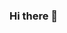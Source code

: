 ### Hi there 👋

<!--

Я студент Школы 21 от Сбер, учусь с 25 октября 2022 по текущий момент.
За время обучения изучил объемный стек технологий и улучшил навыки работы в команде.
Ищу работу или стажировку (с дальнейшим трудоустройством) в сильной команде.
В моей работе мне важно перенимать опыт команды, применять новые знания относительно поставленных задач.

**ivanview23/ivanview23** is a ✨ _special_ ✨ repository because its `README.md` (this file) appears on your GitHub profile.

Here are some ideas to get you started:

- 🔭 I’m currently working on ...
- 🌱 I’m currently learning ...
- 👯 I’m looking to collaborate on ...
- 🤔 I’m looking for help with ...
- 💬 Ask me about ...
- 📫 How to reach me: ...
- 😄 Pronouns: ...
- ⚡ Fun fact: ...
-->
